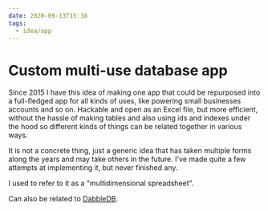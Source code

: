 ```yaml
---
date: 2020-09-13T15:38
tags:
  - idea/app
---
```


# Custom multi-use database app

Since 2015 I have this idea of making one app that could be repurposed into a full-fledged app for all kinds of uses, like powering small businesses accounts and so on. Hackable and open as an Excel file, but more efficient, without the hassle of making tables and also using ids and indexes under the hood so different kinds of things can be related together in various ways.

It is not a concrete thing, just a generic idea that has taken multiple forms along the years and may take others in the future. I've made quite a few attempts at implementing it, but never finished any.

I used to refer to it as a "multidimensional spreadsheet".

Can also be related to [DabbleDB][dabble-db].

[dabble-db]: https://en.wikipedia.org/wiki/Dabble_DB
